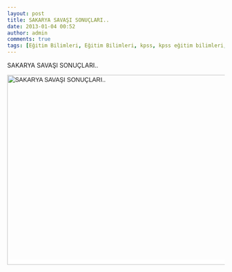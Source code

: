 ```yaml
---
layout: post
title: SAKARYA SAVAŞI SONUÇLARI.. 
date: 2013-01-04 00:52
author: admin
comments: true
tags: [Eğitim Bilimleri, Eğitim Bilimleri, kpss, kpss eğitim bilimleri, Multimedya]
---
```

SAKARYA SAVAŞI SONUÇLARI..
<div id="fbPhotoSnowliftPagesTagList"></div>
<span class="fbPhotosPhotoCaption" style="outline: none; display: inline; width: auto; line-height: 18px; font-family: 'lucida grande', tahoma, verdana, arial, sans-serif; background-color: #ffffff;" tabindex="0"><span class="hasCaption"><a href="http://egitimvaktim.com/sakarya-savasi-sonuclari/sakarya-savasi-sonuclari" rel="attachment wp-att-8348"><img class="alignnone size-full wp-image-8348" alt="SAKARYA SAVAŞI SONUÇLARI.." src="http://egitimvaktim.com/dosyalar/2013/01/SAKARYA-SAVAŞI-SONUÇLARI...jpg" width="834" height="440" /></a></span></span>
